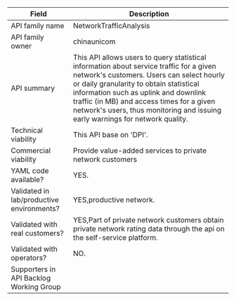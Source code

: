 | **Field** | Description | 
| ---- | ----- |
| API family name | NetworkTrafficAnalysis |
| API family owner | chinaunicom |
| API summary | This API allows users to query statistical information about service traffic for a given network's customers. Users can select hourly or daily granularity to obtain statistical information such as uplink and downlink traffic (in MB) and access times for a given network's users, thus monitoring and issuing early warnings for  network quality. |
| Technical viability | This API base on 'DPI'.|
| Commercial viability | Provide value-added services to private network customers|
| YAML code available? | YES. |
| Validated in lab/productive environments? | YES,productive network. |
| Validated with real customers? | YES,Part of private network customers obtain private network rating data through the api on the self-service platform. |
| Validated with operators? | NO. |
| Supporters in API Backlog Working Group |  |
